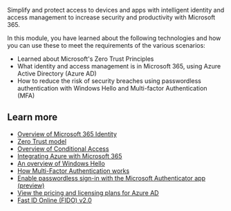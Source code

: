 Simplify and protect access to devices and apps with intelligent identity and access management to increase security and productivity with Microsoft 365.

In this module, you have learned about the following technologies and how you can use these to meet the requirements of the various scenarios:

- Learned about Microsoft's Zero Trust Principles
- What identity and access management is in Microsoft 365, using Azure Active Directory (Azure AD)
- How to reduce the risk of security breaches using passwordless authentication with Windows Hello and Multi-factor Authentication (MFA)

## Learn more

- [Overview of Microsoft 365 Identity](https://docs.microsoft.com/learn/modules/m365-identity-overview/)
- [Zero Trust model](https://www.microsoft.com/itshowcase/implementing-a-zero-trust-security-model-at-microsoft)
- [Overview of Conditional Access](https://docs.microsoft.com/azure/active-directory/conditional-access/overview)
- [Integrating Azure with Microsoft 365](https://docs.microsoft.com/office365/enterprise/azure-integration)
- [An overview of Windows Hello](https://docs.microsoft.com/windows/security/identity-protection/hello-for-business/hello-overview)
- [How Multi-Factor Authentication works](https://docs.microsoft.com/azure/active-directory/authentication/concept-mfa-howitworks)
- [Enable passwordless sign-in with the Microsoft Authenticator app (preview)](https://docs.microsoft.com/azure/active-directory/authentication/howto-authentication-passwordless-phone)
- [View the pricing and licensing plans for Azure AD](https://azure.microsoft.com/pricing/details/active-directory/)
- [Fast ID Online (FIDO) v2.0](https://go.microsoft.com/fwlink/p/?LinkId=533889)
